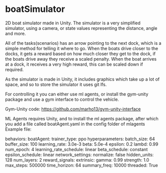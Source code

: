 # boatSimulator
2D boat simulator made in Unity.
The simulator is a very simplified simulator, using a camera, or state values representing the distance, angle and more.

All of the tasks(scenarios) has an arrow pointing to the next dock, which is a simple method for telling it where to go.
When the boats drive closer to the docks, it gets a reward based on how much closer they get to the dock, if the boats drive away they receive a scaled penalty.
When the boat arrives at a dock, it receives a very high reward, this can be scaled down if required.

As the simulator is made in Unity, it includes graphics which take up a lot of space, and so to store the simulator it uses git lfs.

For controlling it you can either use ml agents, or install the gym-unity package and use a gym interface to control the vehicle.

Gym-Unity code: https://github.com/marho13/gym-unity-interface

ML Agents requires Unity, and to install the ml agents package, after which you add a file called boatAgent.yaml in the config folder of mlagents
Example file: 

behaviors:
  boatAgent:
    trainer_type: ppo
    hyperparameters:
      batch_size: 64
      buffer_size: 100
      learning_rate: 3.0e-3
      beta: 5.0e-4
      epsilon: 0.2
      lambd: 0.99
      num_epoch: 4
      learning_rate_schedule: linear
      beta_schedule: constant
      epsilon_schedule: linear
    network_settings:
      normalize: false
      hidden_units: 128
      num_layers: 2
    reward_signals:
      extrinsic:
        gamma: 0.99
        strength: 1.0
    max_steps: 500000
    time_horizon: 64
    summary_freq: 10000
    threaded: True
